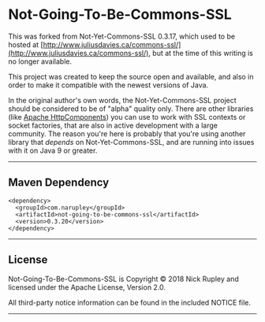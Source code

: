 # Not-Going-To-Be-Commons-SSL

This was forked from Not-Yet-Commons-SSL 0.3.17, which used to be hosted at [http://www.juliusdavies.ca/commons-ssl/](http://www.juliusdavies.ca/commons-ssl/), but at the time of this writing is no longer available.

This project was created to keep the source open and available, and also in order to make it compatible with the newest versions of Java.

In the original author's own words, the Not-Yet-Commons-SSL project should be considered to be of "alpha" quality only. There are other libraries (like [Apache HttpComponents](https://hc.apache.org/index.html)) you can use to work with SSL contexts or socket factories, that are also in active development with a large community. The reason you're here is probably that you're using another library that _depends_ on Not-Yet-Commons-SSL, and are running into issues with it on Java 9 or greater.

------------

## Maven Dependency

```
<dependency>
  <groupId>com.narupley</groupId>
  <artifactId>not-going-to-be-commons-ssl</artifactId>
  <version>0.3.20</version>
</dependency>
```

------------

## License

Not-Going-To-Be-Commons-SSL is Copyright © 2018 Nick Rupley and licensed under the Apache License, Version 2.0.

All third-party notice information can be found in the included NOTICE file.

------------